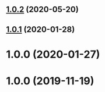 ## [1.0.2](https://github.com/kerryritter/nest-rest-framework/compare/v1.0.1...v1.0.2) (2020-05-20)

## [1.0.1](https://github.com/kerryritter/nest-rest-framework/compare/v1.0.0...v1.0.1) (2020-01-28)

# 1.0.0 (2020-01-27)

# 1.0.0 (2019-11-19)
